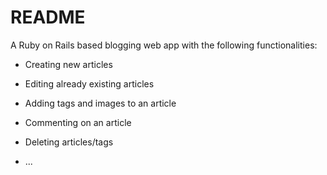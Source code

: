 # README

A Ruby on Rails based blogging web app with the following functionalities:

* Creating new articles

* Editing already existing articles

* Adding tags and images to an article

* Commenting on an article

* Deleting articles/tags

* ...
